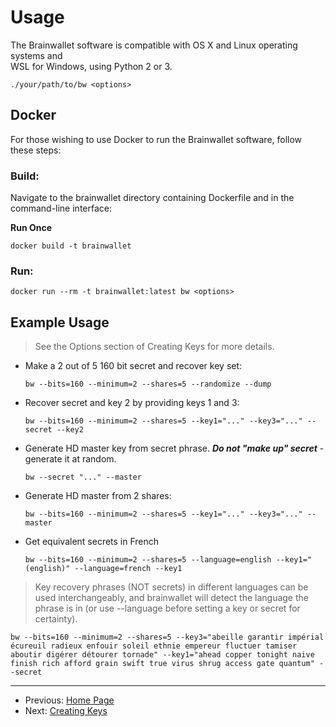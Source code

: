 # Usage

The Brainwallet software is compatible with OS X and Linux operating systems and \
WSL for Windows, using Python 2 or 3.

`./your/path/to/bw <options>`

## Docker

For those wishing to use Docker to run the Brainwallet software, follow these steps:

### Build:

Navigate to the brainwallet directory containing Dockerfile and in the command-line interface:

**Run Once**
```
docker build -t brainwallet
```

### Run:

```
docker run --rm -t brainwallet:latest bw <options>
```

## Example Usage

> See the Options section of Creating Keys for more details.

+ Make a 2 out of 5 160 bit secret and recover key set:

  `bw --bits=160 --minimum=2 --shares=5 --randomize --dump`

+ Recover secret and key 2 by providing keys 1 and 3:

  `bw --bits=160 --minimum=2 --shares=5 --key1="..." --key3="..." --secret --key2`

+ Generate HD master key from secret phrase.  ***Do not "make up" secret*** - generate it at random.

  `bw --secret "..." --master`

+ Generate HD master from 2 shares:

  `bw --bits=160 --minimum=2 --shares=5 --key1="..." --key3="..." --master`
  
+ Get equivalent secrets in French

  `bw --bits=160 --minimum=2 --shares=5 --language=english --key1="(english)" --language=french --key1`
  
> Key recovery phrases (NOT secrets) in different languages can be used interchangeably, and brainwallet will detect the language the phrase is in (or use --language before setting a key or secret for certainty).

  ```
  bw --bits=160 --minimum=2 --shares=5 --key3="abeille garantir impérial écureuil radieux enfouir soleil ethnie empereur fluctuer tamiser aboutir digérer détourer tornade" --key1="ahead copper tonight naive finish rich afford grain swift true virus shrug access gate quantum" --secret
  ```

---

+ Previous: [Home Page](README.md "Home Page")
+ Next: [Creating Keys](createOverview.md "Creating Keys")

